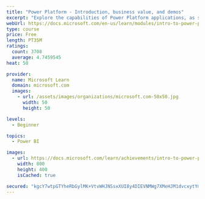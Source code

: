 ```yaml
---
title: "Power Platform - Introduction, business value, and demos"
excerpt: "Explore the capabilities of Power Platform applications, as seen in demonstrations and customer case studies."
webUrl: https://docs.microsoft.com/en-us/learn/modules/intro-to-power-platform-mba/
type: course
price: Free
length: PT35M
ratings:
  count: 3708
  average: 4.7459545
heat: 50

provider:
  name: Microsoft Learn
  domain: microsoft.com
  images:
    - url: /assets/images/organizations/microsoft.com-50x50.jpg
      width: 50
      height: 50

levels:
  - Beginner

topics:
  - Power BI

images:
  - url: https://docs.microsoft.com/learn/achievements/intro-to-power-platform-social.png
    width: 800
    height: 400
    isCached: true

secured: "kgcY7wtpGTYheRbGylMK+VtvWHJNSsxXUI8y4DIEVNMWg7XMeHJM1dvcxytYm7+cAH6Ij7iD6Kt6ozvfm0/1xTeFTLP7NreBdsyohsL4NOLVYtpmZkXf1o5ktfPTeRbc8BBhCCcvNzA60F3mGP3GYBaG9aBswOMIR5LvAw16fkWi5gywjkspLkWl175PPq7VOQ5P5uqbclUKAgq/IO6ZbrBfX7bR+j91tK+x9V9siJ0QqZE+ZtVR53aG0blLnQainpY+8s+62CLNUfPdDZMAQVYtBLoXmSrm19YnetP5SM7xrewz0jHF0jQXLAxATLEu3f6jFcy3vzS+o9pRi07atPg6IEvcH3rRR2RISqDU6FIgJG1b5FSwmDTC/dhNNQHozAweGN5Tw56UU2ZKozn5QG3iWI4EV8VJtmeSJwd8y+4=;4zxEQ4BSABXNe9dEA+1xZQ=="
---
```


